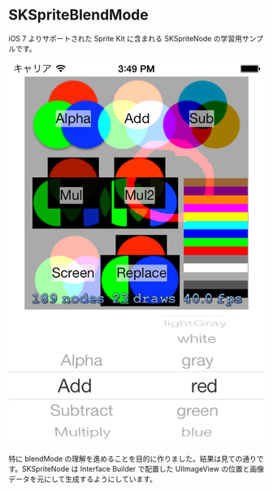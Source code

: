 SKSpriteBlendMode
====================

iOS 7 よりサポートされた Sprite Kit に含まれる SKSpriteNode の学習用サンプルです。

![SKSpriteBlendMode](./snapshot.png)

特に blendMode の理解を進めることを目的に作りました。結果は見ての通りです。SKSpriteNode は Interface Builder で配置した UIImageView の位置と画像データを元にして生成するようにしています。
